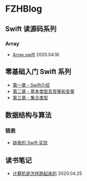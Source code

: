 # FZHBlog

## Swift 读源码系列
### Array
* [Array.swift](https://github.com/fengzhihao123/FZHBlog/blob/master/Swift/%E8%AF%BBSwift%E6%BA%90%E7%A0%81%E7%B3%BB%E5%88%97/%E8%AF%BB%20Swift%20%E6%BA%90%E7%A0%81%E7%B3%BB%E5%88%97%20-%20Array.md) 2020.04.16

## 零基础入门 Swift 系列
* [第一章 - Swift介绍](https://github.com/fengzhihao123/FZHBlog/blob/master/Swift/零基础入门Swift/第一章-%20Swift%20介绍.md)
* [第二章 - 基本类型及常量和变量](https://github.com/fengzhihao123/FZHBlog/blob/master/Swift/零基础入门Swift/第二章%20-%20基本类型及变量和常量.md)
* [第三章 - 集合类型](https://github.com/fengzhihao123/FZHBlog/blob/master/Swift/零基础入门Swift/第三章%20-%20集合类型：Array、Dictionary、Set.md)

## 数据结构与算法

### 链表
* [链表的 Swift 实现](https://github.com/fengzhihao123/FZHBlog/blob/master/DataStructureAlgorithm/ListNode/Swift%20实现单链表.md)

## 读书笔记

* [计算机是怎样跑起来的](https://github.com/fengzhihao123/FZHBlog/blob/master/ReadBookNote/%E8%AE%A1%E7%AE%97%E6%9C%BA%E6%98%AF%E6%80%8E%E6%A0%B7%E8%B7%91%E8%B5%B7%E6%9D%A5%E7%9A%84.md) 2020.04.25
